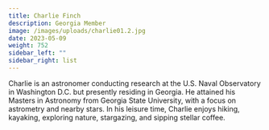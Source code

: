 ```yaml
---
title: Charlie Finch
description: Georgia Member
image: /images/uploads/charlie01.2.jpg
date: 2023-05-09
weight: 752
sidebar_left: ""
sidebar_right: list
---
```

Charlie is an astronomer conducting research at the U.S. Naval Observatory in Washington D.C. but presently residing in Georgia. He attained his Masters in Astronomy from Georgia State University, with a focus on astrometry and nearby stars. In his leisure time, Charlie enjoys hiking, kayaking, exploring nature, stargazing, and sipping stellar coffee.